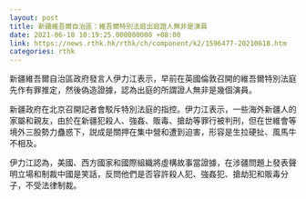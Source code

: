 ```yaml
---
layout: post
title: 新疆維吾爾自治區：維吾爾特別法庭出庭證人無非是演員
date: 2021-06-18 10:19:25.000000000 +08:00
link: https://news.rthk.hk/rthk/ch/component/k2/1596477-20210618.htm
categories: rthk
---
```


新疆維吾爾自治區政府發言人伊力江表示，早前在英國倫敦召開的維吾爾特別法庭先作有罪推定，然後偽造證據，認為出庭的所謂證人無非是幾個演員。

新疆政府在北京召開記者會駁斥特別法庭的指控。伊力江表示，一些海外新疆人的家屬和親友，由於在新疆犯殺人、強姦、販毒、搶劫等罪行被判刑，但在世維會等境外三股勢力蠱惑下，説成是關押在集中營和遭到迫害，形容是生拉硬扯、風馬牛不相及。

伊力江認為，美國、西方國家和國際組織將虛構故事當證據，在涉疆問題上發表聲明立場和制裁中國是笑話，反問他們是否容許殺人犯、強姦犯、搶劫犯和販毒分子，不受法律制裁。
